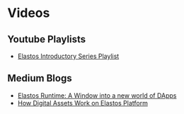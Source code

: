# Videos
## Youtube Playlists
- [Elastos Introductory Series Playlist](https://www.youtube.com/watch?v=BnsjGJPMVqo&list=PL3vUOqY6AksGBD3Yve671Q_vsOUPxnzBc)

## Medium Blogs
- [Elastos Runtime: A Window into a new world of DApps](https://medium.com/@kiran.pachhai/elastos-runtime-a-window-into-a-new-world-of-dapps-1905839ea452)
- [How Digital Assets Work on Elastos Platform](https://medium.com/@kiran.pachhai/how-digital-assets-work-on-elastos-platform-98a2bb8f1dd8)
